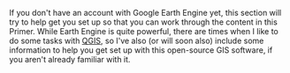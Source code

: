 If you don't have an account with Google Earth Engine yet, this section will try to help get you set up so that you can work through the content in this Primer. While Earth Engine is quite powerful, there are times when I like to do some tasks with [QGIS](https://qgis.org/en/site/), so I've also (or will soon also) include some information to help you get set up with this open-source GIS software, if you aren't already familiar with it.

